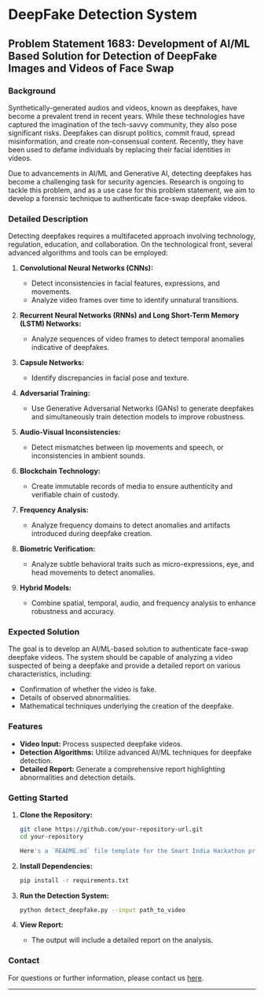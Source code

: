 # DeepFake Detection System

## Problem Statement 1683: Development of AI/ML Based Solution for Detection of DeepFake Images and Videos of Face Swap

### Background

Synthetically-generated audios and videos, known as deepfakes, have become a prevalent trend in recent years. While these technologies have captured the imagination of the tech-savvy community, they also pose significant risks. Deepfakes can disrupt politics, commit fraud, spread misinformation, and create non-consensual content. Recently, they have been used to defame individuals by replacing their facial identities in videos.

Due to advancements in AI/ML and Generative AI, detecting deepfakes has become a challenging task for security agencies. Research is ongoing to tackle this problem, and as a use case for this problem statement, we aim to develop a forensic technique to authenticate face-swap deepfake videos.

### Detailed Description

Detecting deepfakes requires a multifaceted approach involving technology, regulation, education, and collaboration. On the technological front, several advanced algorithms and tools can be employed:

1. **Convolutional Neural Networks (CNNs):** 
   - Detect inconsistencies in facial features, expressions, and movements.
   - Analyze video frames over time to identify unnatural transitions.

2. **Recurrent Neural Networks (RNNs) and Long Short-Term Memory (LSTM) Networks:**
   - Analyze sequences of video frames to detect temporal anomalies indicative of deepfakes.

3. **Capsule Networks:**
   - Identify discrepancies in facial pose and texture.

4. **Adversarial Training:**
   - Use Generative Adversarial Networks (GANs) to generate deepfakes and simultaneously train detection models to improve robustness.

5. **Audio-Visual Inconsistencies:**
   - Detect mismatches between lip movements and speech, or inconsistencies in ambient sounds.

6. **Blockchain Technology:**
   - Create immutable records of media to ensure authenticity and verifiable chain of custody.

7. **Frequency Analysis:**
   - Analyze frequency domains to detect anomalies and artifacts introduced during deepfake creation.

8. **Biometric Verification:**
   - Analyze subtle behavioral traits such as micro-expressions, eye, and head movements to detect anomalies.

9. **Hybrid Models:**
   - Combine spatial, temporal, audio, and frequency analysis to enhance robustness and accuracy.

### Expected Solution

The goal is to develop an AI/ML-based solution to authenticate face-swap deepfake videos. The system should be capable of analyzing a video suspected of being a deepfake and provide a detailed report on various characteristics, including:

- Confirmation of whether the video is fake.
- Details of observed abnormalities.
- Mathematical techniques underlying the creation of the deepfake.

### Features

- **Video Input:** Process suspected deepfake videos.
- **Detection Algorithms:** Utilize advanced AI/ML techniques for deepfake detection.
- **Detailed Report:** Generate a comprehensive report highlighting abnormalities and detection details.

### Getting Started

1. **Clone the Repository:**
   ```bash
   git clone https://github.com/your-repository-url.git
   cd your-repository

   Here's a `README.md` file template for the Smart India Hackathon problem statement 1683:

2. **Install Dependencies:**
   ```bash
   pip install -r requirements.txt
   ```

3. **Run the Detection System:**
   ```bash
   python detect_deepfake.py --input path_to_video
   ```

4. **View Report:**
   - The output will include a detailed report on the analysis.

### Contact

For questions or further information, please contact us [here](mailto:venomc381@gmail.com).

---

